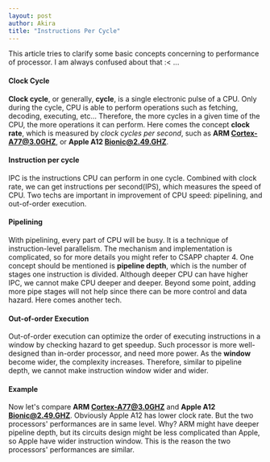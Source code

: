 ```yaml
---
layout: post
author: Akira
title: "Instructions Per Cycle"
---
```


This article tries to clarify some basic concepts concerning to performance of processor. I am always confused about that :< ...

#### Clock Cycle
**Clock cycle**, or generally, **cycle**, is a single electronic pulse of a CPU. Only during the cycle, CPU is able to perform operations such as fetching, decoding, executing, etc... Therefore, the more cycles in a given time of the CPU, the more operations it can perform. Here comes the concept **clock rate**, which is measured by *clock cycles per second*, such as **ARM Cortex-A77@3.0GHZ**, or **Apple A12 Bionic@2.49.GHZ**. 



#### Instruction per cycle

IPC is the instructions CPU can perform in one cycle. Combined with clock rate, we can get instructions per second(IPS), which measures the speed of CPU. Two techs are important in improvement of CPU speed: pipelining, and out-of-order execution. 



#### Pipelining

With pipelining, every part of CPU will be busy. It is a technique of instruction-level parallelism. The mechanism and implementation is complicated, so for more details you might refer to CSAPP chapter 4.  One concept should be mentioned is **pipeline depth**, which is the number of stages one instruction is divided. Although deeper CPU can have higher IPC, we cannot make CPU deeper and deeper. Beyond some point, adding more pipe stages will not help since there can be more control and data hazard. Here comes another tech.



#### Out-of-order Execution

Out-of-order execution can optimize the order of executing instructions in a window by checking hazard to get speedup. Such processor is more well-designed than in-order processor, and need more power. As the **window** become wider, the complexity increases. Therefore, similar to pipeline depth, we cannot make instruction window wider and wider. 



#### Example

Now let's compare **ARM Cortex-A77@3.0GHZ** and **Apple A12 Bionic@2.49.GHZ**. Obviously Apple A12 has lower clock rate. But the two processors' performances are in same level. Why?  ARM might have deeper pipeline depth, but its circuits design might be less complicated than Apple, so Apple have wider instruction window. This is the reason the two processors' performances are similar. 





